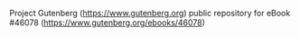 Project Gutenberg (https://www.gutenberg.org) public repository for eBook #46078 (https://www.gutenberg.org/ebooks/46078)
